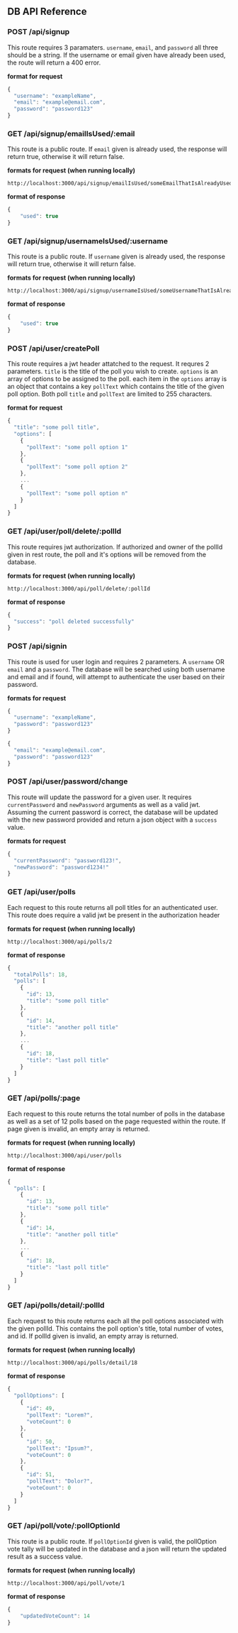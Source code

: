 ## DB API Reference

### POST /api/signup
This route requires 3 paramaters. `username`, `email`, and `password` all three should be a string. If the username or email given have already been used, the route will return a 400 error.

**format for request**
``` javascript
{
  "username": "exampleName",
  "email": "example@email.com",
  "password": "password123"
}
```

### GET /api/signup/emailIsUsed/:email
This route is a public route. If `email` given is already used, the response will return true, otherwise it will return false.

**formats for request (when running locally)**
```
http://localhost:3000/api/signup/emailIsUsed/someEmailThatIsAlreadyUsed
```

**format of response**
``` javascript
{
    "used": true
}
```

### GET /api/signup/usernameIsUsed/:username
This route is a public route. If `username` given is already used, the response will return true, otherwise it will return false.

**formats for request (when running locally)**
```
http://localhost:3000/api/signup/usernameIsUsed/someUsernameThatIsAlreadyUsed
```

**format of response**
``` javascript
{
    "used": true
}
```

### POST /api/user/createPoll
This route requires a jwt header attatched to the request. It requres 2 parameters. `title` is the title of the poll you wish to create. `options` is an array of options to be assigned to the poll. each item in the `options` array is an object that contains a key `pollText` which contains the title of the given poll option. Both poll `title` and `pollText` are limited to 255 characters.

**format for request**
``` javascript
{
  "title": "some poll title",
  "options": [
    {
      "pollText": "some poll option 1"
    },
    {
      "pollText": "some poll option 2"
    },
    ...
    {
      "pollText": "some poll option n"
    }
  ]
}
```

### GET /api/user/poll/delete/:pollId
This route requires jwt authorization. If authorized and owner of the pollId given in rest route, the poll and it's options will be removed from the database.

**formats for request (when running locally)**
```
http://localhost:3000/api/poll/delete/:pollId
```

**format of response**
``` javascript
{
  "success": "poll deleted successfully"
}
```

### POST /api/signin
This route is used for user login and requires 2 parameters. A `username` OR `email` and a `password`. The database will be searched using both username and email and if found, will attempt to authenticate the user based on their password. 

**formats for request**
``` javascript
{
  "username": "exampleName",
  "password": "password123"
}
```

``` javascript
{
  "email": "example@email.com",
  "password": "password123"
}

```

### POST /api/user/password/change
This route will update the password for a given user. It requires `currentPassword` and `newPassword` arguments as well as a valid jwt. Assuming the current password is correct, the database will be updated with the new password provided and return a json object with a `success` value.

**formats for request**
``` javascript
{
  "currentPassword": "password123!",
  "newPassword": "password1234!"
}
```

### GET /api/user/polls
Each request to this route returns all poll titles for an authenticated user.
This route does require a valid jwt be present in the authorization header

**formats for request (when running locally)**
```
http://localhost:3000/api/polls/2
```

**format of response**
``` javascript
{
  "totalPolls": 18,
  "polls": [
    {
      "id": 13,
      "title": "some poll title"
    },
    {
      "id": 14,
      "title": "another poll title"
    },
    ...
    {
      "id": 18,
      "title": "last poll title"
    }
  ]
}
```

### GET /api/polls/:page
Each request to this route returns the total number of polls in the database as well as a set of 12 polls based on the page requested within the route. 
If page given is invalid, an empty array is returned.

**formats for request (when running locally)**
```
http://localhost:3000/api/user/polls
```

**format of response**
``` javascript
{
  "polls": [
    {
      "id": 13,
      "title": "some poll title"
    },
    {
      "id": 14,
      "title": "another poll title"
    },
    ...
    {
      "id": 18,
      "title": "last poll title"
    }
  ]
}
```

### GET /api/polls/detail/:pollId
Each request to this route returns each all the poll options associated with the given pollId. This contains the poll option's title, total number of votes, and id.
If pollId given is invalid, an empty array is returned.

**formats for request (when running locally)**
```
http://localhost:3000/api/polls/detail/18
```

**format of response**
``` javascript
{
  "pollOptions": [
    {
      "id": 49,
      "pollText": "Lorem?",
      "voteCount": 0
    },
    {
      "id": 50,
      "pollText": "Ipsum?",
      "voteCount": 0
    },
    {
      "id": 51,
      "pollText": "Dolor?",
      "voteCount": 0
    }
  ]
}
```

### GET /api/poll/vote/:pollOptionId
This route is a public route. If `pollOptionId` given is valid, the pollOption vote tally will be updated in the database and a json will return the updated result as a success value. 

**formats for request (when running locally)**
```
http://localhost:3000/api/poll/vote/1
```

**format of response**
``` javascript
{
    "updatedVoteCount": 14
}
```

